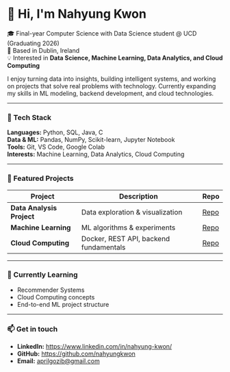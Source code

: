 # 👋 Hi, I'm Nahyung Kwon

🎓 Final-year Computer Science with Data Science student @ UCD (Graduating 2026)  
📍 Based in Dublin, Ireland  
💡 Interested in **Data Science, Machine Learning, Data Analytics, and Cloud Computing**

I enjoy turning data into insights, building intelligent systems, and working on projects that solve real problems with technology. Currently expanding my skills in ML modeling, backend development, and cloud technologies.  

---

### 🚀 Tech Stack
**Languages:** Python, SQL, Java, C  
**Data & ML:** Pandas, NumPy, Scikit-learn, Jupyter Notebook  
**Tools:** Git, VS Code, Google Colab  
**Interests:** Machine Learning, Data Analytics, Cloud Computing

---

### 📌 Featured Projects
| Project | Description | Repo |
|---------|-------------|------|
| **Data Analysis Project** | Data exploration & visualization | [Repo](#) |
| **Machine Learning** | ML algorithms & experiments | [Repo](#) |
| **Cloud Computing** | Docker, REST API, backend fundamentals | [Repo](#) |

---

### 🌱 Currently Learning
- Recommender Systems  
- Cloud Computing concepts  
- End-to-end ML project structure

---

### 📫 Get in touch
- **LinkedIn:** https://www.linkedin.com/in/nahyung-kwon/
- **GitHub:** https://github.com/nahyungkwon
- **Email:** aprilgozib@gmail.com
